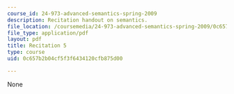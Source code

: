 ```yaml
---
course_id: 24-973-advanced-semantics-spring-2009
description: Recitation handout on semantics.
file_location: /coursemedia/24-973-advanced-semantics-spring-2009/0c657b2b04cf5f3f6434120cfb875d00_MIT24_973s09_rec05.pdf
file_type: application/pdf
layout: pdf
title: Recitation 5
type: course
uid: 0c657b2b04cf5f3f6434120cfb875d00

---
```

None